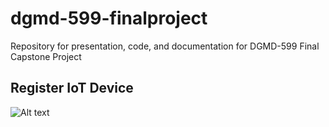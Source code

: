 # dgmd-599-finalproject
Repository for presentation, code, and documentation for DGMD-599 Final Capstone Project
## Register IoT Device
![Alt text](Documentation/dgmd-599-aws-iot-register-device-dec2018?raw=true "Register Device")
